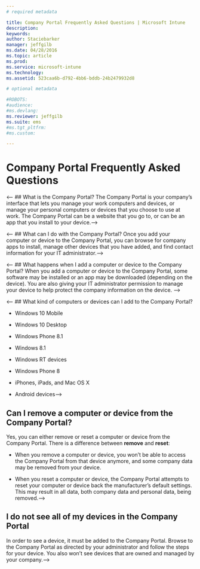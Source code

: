 ```yaml
---
# required metadata

title: Company Portal Frequently Asked Questions | Microsoft Intune
description:
keywords:
author: Staciebarker
manager: jeffgilb
ms.date: 04/28/2016
ms.topic: article
ms.prod:
ms.service: microsoft-intune
ms.technology:
ms.assetid: 523caa6b-d792-4bb6-bddb-24b2479932d8

# optional metadata

#ROBOTS:
#audience:
#ms.devlang:
ms.reviewer: jeffgilb
ms.suite: ems
#ms.tgt_pltfrm:
#ms.custom:

---
```


# Company Portal Frequently Asked Questions



<-- ## What is the Company Portal?
The Company Portal is your company’s interface that lets you manage your work computers and devices, or manage your personal computers or devices that you choose to use at work.  The Company Portal can be a website that you go to, or can be an app that you install to your device.-->

<-- ## What can I do with the Company Portal?
Once you add your computer or device to the Company Portal, you can browse for company apps to install, manage other devices that you have added, and find contact information for your IT administrator.-->

<-- ## What happens when I add a computer or device to the Company Portal?
When you add a computer or device to the Company Portal, some software may be installed or an app may be downloaded (depending on the device).  You are also giving your IT administrator permission to manage your device to help protect the company information on the device. --> 

<-- ## What kind of computers or devices can I add to the Company Portal?

-   Windows 10 Mobile

-   Windows 10 Desktop

-   Windows Phone 8.1

-   Windows 8.1

-   Windows RT devices

-   Windows Phone 8

-   iPhones, iPads, and Mac OS X

-   Android devices-->


## Can I remove a computer or device from the Company Portal?
Yes, you can either remove or reset a computer or device from the Company Portal.  There is a difference between **remove** and **reset**:

-   When you remove a computer or device, you won’t be able to access the Company Portal from that device anymore, and some company data may be removed from your device.

-   When you reset a computer or device, the Company Portal attempts to reset your computer or device back the manufacturer’s default settings.  This may result in all data, both company data and personal data, being removed.-->

## I do not see all of my devices in the Company Portal
In order to see a device, it must be added to the Company Portal. Browse to the Company Portal as directed by your administrator and follow the steps for your device. You also won’t see devices that are owned and managed by your company.-->



